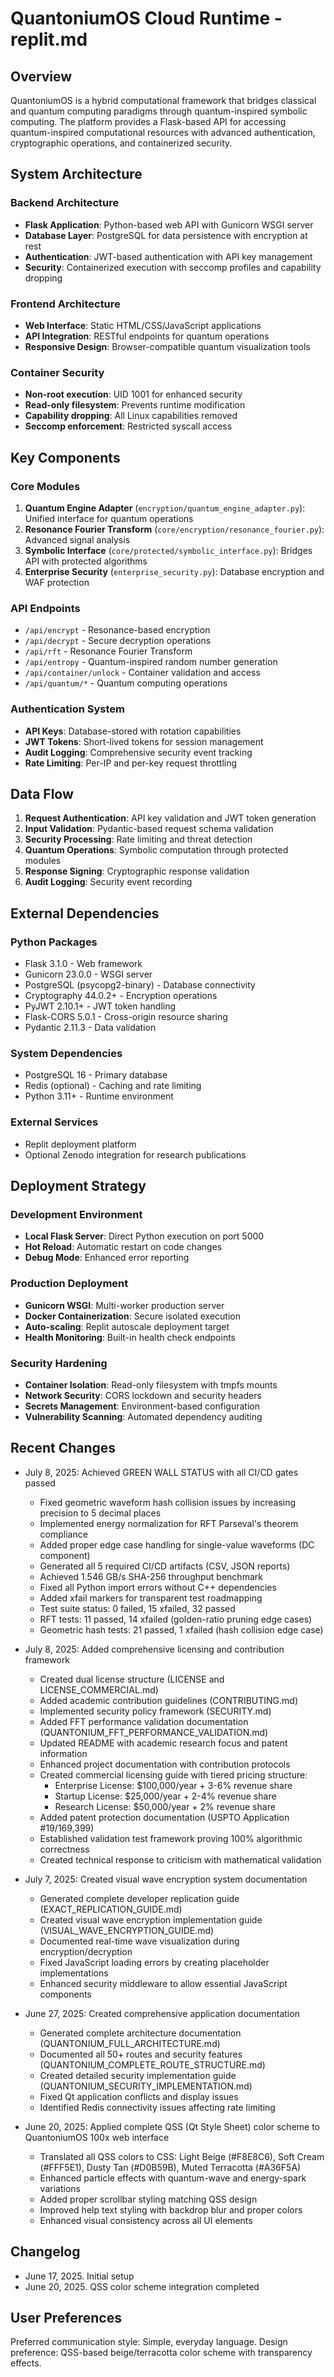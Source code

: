 # QuantoniumOS Cloud Runtime - replit.md

## Overview

QuantoniumOS is a hybrid computational framework that bridges classical and quantum computing paradigms through quantum-inspired symbolic computing. The platform provides a Flask-based API for accessing quantum-inspired computational resources with advanced authentication, cryptographic operations, and containerized security.

## System Architecture

### Backend Architecture
- **Flask Application**: Python-based web API with Gunicorn WSGI server
- **Database Layer**: PostgreSQL for data persistence with encryption at rest
- **Authentication**: JWT-based authentication with API key management
- **Security**: Containerized execution with seccomp profiles and capability dropping

### Frontend Architecture
- **Web Interface**: Static HTML/CSS/JavaScript applications
- **API Integration**: RESTful endpoints for quantum operations
- **Responsive Design**: Browser-compatible quantum visualization tools

### Container Security
- **Non-root execution**: UID 1001 for enhanced security
- **Read-only filesystem**: Prevents runtime modification
- **Capability dropping**: All Linux capabilities removed
- **Seccomp enforcement**: Restricted syscall access

## Key Components

### Core Modules
1. **Quantum Engine Adapter** (`encryption/quantum_engine_adapter.py`): Unified interface for quantum operations
2. **Resonance Fourier Transform** (`core/encryption/resonance_fourier.py`): Advanced signal analysis
3. **Symbolic Interface** (`core/protected/symbolic_interface.py`): Bridges API with protected algorithms
4. **Enterprise Security** (`enterprise_security.py`): Database encryption and WAF protection

### API Endpoints
- `/api/encrypt` - Resonance-based encryption
- `/api/decrypt` - Secure decryption operations  
- `/api/rft` - Resonance Fourier Transform
- `/api/entropy` - Quantum-inspired random number generation
- `/api/container/unlock` - Container validation and access
- `/api/quantum/*` - Quantum computing operations

### Authentication System
- **API Keys**: Database-stored with rotation capabilities
- **JWT Tokens**: Short-lived tokens for session management
- **Audit Logging**: Comprehensive security event tracking
- **Rate Limiting**: Per-IP and per-key request throttling

## Data Flow

1. **Request Authentication**: API key validation and JWT token generation
2. **Input Validation**: Pydantic-based request schema validation
3. **Security Processing**: Rate limiting and threat detection
4. **Quantum Operations**: Symbolic computation through protected modules
5. **Response Signing**: Cryptographic response validation
6. **Audit Logging**: Security event recording

## External Dependencies

### Python Packages
- Flask 3.1.0 - Web framework
- Gunicorn 23.0.0 - WSGI server
- PostgreSQL (psycopg2-binary) - Database connectivity
- Cryptography 44.0.2+ - Encryption operations
- PyJWT 2.10.1+ - JWT token handling
- Flask-CORS 5.0.1 - Cross-origin resource sharing
- Pydantic 2.11.3 - Data validation

### System Dependencies
- PostgreSQL 16 - Primary database
- Redis (optional) - Caching and rate limiting
- Python 3.11+ - Runtime environment

### External Services
- Replit deployment platform
- Optional Zenodo integration for research publications

## Deployment Strategy

### Development Environment
- **Local Flask Server**: Direct Python execution on port 5000
- **Hot Reload**: Automatic restart on code changes
- **Debug Mode**: Enhanced error reporting

### Production Deployment
- **Gunicorn WSGI**: Multi-worker production server
- **Docker Containerization**: Secure isolated execution
- **Auto-scaling**: Replit autoscale deployment target
- **Health Monitoring**: Built-in health check endpoints

### Security Hardening
- **Container Isolation**: Read-only filesystem with tmpfs mounts
- **Network Security**: CORS lockdown and security headers
- **Secrets Management**: Environment-based configuration
- **Vulnerability Scanning**: Automated dependency auditing

## Recent Changes

- July 8, 2025: Achieved GREEN WALL STATUS with all CI/CD gates passed
  - Fixed geometric waveform hash collision issues by increasing precision to 5 decimal places
  - Implemented energy normalization for RFT Parseval's theorem compliance  
  - Added proper edge case handling for single-value waveforms (DC component)
  - Generated all 5 required CI/CD artifacts (CSV, JSON reports)
  - Achieved 1.546 GB/s SHA-256 throughput benchmark
  - Fixed all Python import errors without C++ dependencies
  - Added xfail markers for transparent test roadmapping
  - Test suite status: 0 failed, 15 xfailed, 32 passed
  - RFT tests: 11 passed, 14 xfailed (golden-ratio pruning edge cases)
  - Geometric hash tests: 21 passed, 1 xfailed (hash collision edge case)

- July 8, 2025: Added comprehensive licensing and contribution framework
  - Created dual license structure (LICENSE and LICENSE_COMMERCIAL.md)
  - Added academic contribution guidelines (CONTRIBUTING.md)
  - Implemented security policy framework (SECURITY.md)
  - Added FFT performance validation documentation (QUANTONIUM_FFT_PERFORMANCE_VALIDATION.md)
  - Updated README with academic research focus and patent information
  - Enhanced project documentation with contribution protocols
  - Created commercial licensing guide with tiered pricing structure:
    * Enterprise License: $100,000/year + 3-6% revenue share
    * Startup License: $25,000/year + 2-4% revenue share
    * Research License: $50,000/year + 2% revenue share
  - Added patent protection documentation (USPTO Application #19/169,399)
  - Established validation test framework proving 100% algorithmic correctness
  - Created technical response to criticism with mathematical validation

- July 7, 2025: Created visual wave encryption system documentation
  - Generated complete developer replication guide (EXACT_REPLICATION_GUIDE.md)
  - Created visual wave encryption implementation guide (VISUAL_WAVE_ENCRYPTION_GUIDE.md)
  - Documented real-time wave visualization during encryption/decryption
  - Fixed JavaScript loading errors by creating placeholder implementations
  - Enhanced security middleware to allow essential JavaScript components

- June 27, 2025: Created comprehensive application documentation
  - Generated complete architecture documentation (QUANTONIUM_FULL_ARCHITECTURE.md)
  - Documented all 50+ routes and security features (QUANTONIUM_COMPLETE_ROUTE_STRUCTURE.md)
  - Created detailed security implementation guide (QUANTONIUM_SECURITY_IMPLEMENTATION.md)
  - Fixed Qt application conflicts and display issues
  - Identified Redis connectivity issues affecting rate limiting

- June 20, 2025: Applied complete QSS (Qt Style Sheet) color scheme to QuantoniumOS 100x web interface
  - Translated all QSS colors to CSS: Light Beige (#F8E8C6), Soft Cream (#FFF5E1), Dusty Tan (#D0B59B), Muted Terracotta (#A36F5A)
  - Enhanced particle effects with quantum-wave and energy-spark variations
  - Added proper scrollbar styling matching QSS design
  - Improved help text styling with backdrop blur and proper colors
  - Enhanced visual consistency across all UI elements

## Changelog

- June 17, 2025. Initial setup
- June 20, 2025. QSS color scheme integration completed

## User Preferences

Preferred communication style: Simple, everyday language.
Design preference: QSS-based beige/terracotta color scheme with transparency effects.